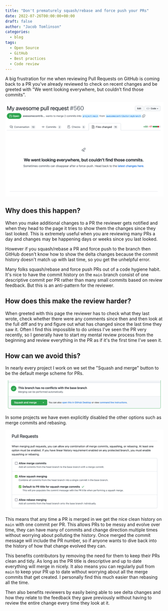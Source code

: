 ```yaml
---
title: "Don't prematurely squash/rebase and force push your PRs"
date: 2022-07-26T00:00:00+00:00
draft: false
author: "Jacob Tomlinson"
categories:
  - blog
tags:
  - Open Source
  - GitHub
  - Best practices
  - Code review
---
```


A big frustration for me when reviewing Pull Requests on GitHub is coming back to a PR you've already reviewed to check on recent changes and be greeted with "We went looking everywhere, but couldn’t find those commits".

![Screenshot of the "We went looking everywhere, but couldn’t find those commits" page on GitHub](txEYab4.png)

## Why does this happen?

When you make additional changes to a PR the reviewer gets notified and when they head to the page it tries to show them the changes since they last looked. This is extremely useful when you are reviewing many PRs a day and changes may be happening days or weeks since you last looked.

However if you squash/rebase a PR and force push to the branch then GitHub doesn't know how to show the delta changes because the commit history doesn't match up with last time, so you get the unhelpful error.

Many folks squash/rebase and force push PRs out of a code hygiene habit. It's nice to have the commit history on the `main` branch consist of one descriptive commit per PR rather than many small commits based on review feedback. But this is an anti-pattern for the reviewer.

## How does this make the review harder?

When greeted with this page the reviewer has to check what they last wrote, check whether there were any comments since then and then look at the full diff and try and figure out what has changed since the last time they saw it. Often I find this impossible to do unless I've seen the PR very recently, so I generally have to start my mental review process from the beginning and review everything in the PR as if it's the first time I've seen it.

## How can we avoid this?

In nearly every project I work on we set the "Squash and merge" button to be the default merge scheme for PRs.

![Screenshot of the squash and merge button on GitHub](EQiVgVB.png)

In some projects we have even explicitly disabled the other options such as merge commits and rebasing.

![Screenshot of the GitHub configuration page showing only "squash and merge" is enabled](nbGvju8.png)

This means that any time a PR is merged in we get the nice clean history on `main` with one commit per PR. This allows PRs to be messy and evolve over time, they can have many of commits and change direction multiple times without worrying about polluting the history. Once merged the commit message will include the PR number, so if anyone wants to dive back into the history of how that change evolved they can.

This benefits contributors by removing the need for them to keep their PRs clean and tidy. As long as the PR title is descriptive and up to date everything will merge in nicely. It also means you can regularly pull from `main` to keep your PR up to date without worrying about all the merge commits that get created. I personally find this much easier than rebasing all the time.

Then also benefits reviewers by easily being able to see delta changes and how they relate to the feedback they gave previously without having to review the entire change every time they look at it.
